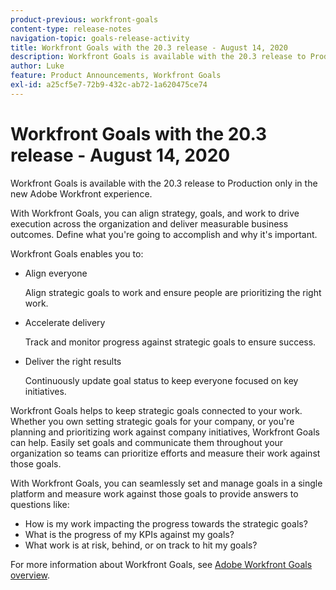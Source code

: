 ```yaml
---
product-previous: workfront-goals
content-type: release-notes
navigation-topic: goals-release-activity
title: Workfront Goals with the 20.3 release - August 14, 2020
description: Workfront Goals is available with the 20.3 release to Production only in the new Adobe Workfront experience.
author: Luke
feature: Product Announcements, Workfront Goals
exl-id: a25cf5e7-72b9-432c-ab72-1a620475ce74
---
```

# Workfront Goals with the 20.3 release - August 14, 2020

Workfront Goals is available with the 20.3 release to Production only in the new Adobe Workfront experience.

With Workfront Goals, you can align strategy, goals, and work to drive execution across the organization and deliver measurable business outcomes. Define what you're going to accomplish and why it's important.

Workfront Goals enables you to:

* Align everyone

  Align strategic goals to work and ensure people are prioritizing the right work.

* Accelerate delivery

  Track and monitor progress against strategic goals to ensure success.

* Deliver the right results

  Continuously update goal status to keep everyone focused on key initiatives.

Workfront Goals helps to keep strategic goals connected to your work. Whether you own setting strategic goals for your company, or you're planning and prioritizing work against company initiatives, Workfront Goals can help. Easily set goals and communicate them throughout your organization so teams can prioritize efforts and measure their work against those goals.

With Workfront Goals, you can seamlessly set and manage goals in a single platform and measure work against those goals to provide answers to questions like:

* How is my work impacting the progress towards the strategic goals?
* What is the progress of my KPIs against my goals?
* What work is at risk, behind, or on track to hit my goals?

For more information about Workfront Goals, see [Adobe Workfront Goals overview](../../../workfront-goals/goal-management/wf-goals-overview.md).
